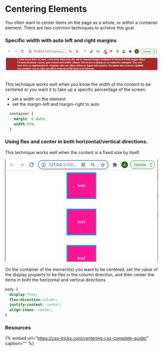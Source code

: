 # Centering Elements

You often want to center items on the page as a whole, or within a container element. There are two common techniques to achieve this goal.

### Specific width with auto left and right margins

![](../../.gitbook/assets/image%20%2861%29.png)

This technique works well when you know the width of the content to be centered or you want it to take up a specific percentage of the screen.

* set a width on the element
* set the margin-left and margin-right to auto

```css
  container {
    margin: 0 auto;
    width:85%;
  }
```

### Using flex and center in both horizontal/vertical directions.

This technique works well when the content is a fixed size by itself.

![](../../.gitbook/assets/image%20%28257%29.png)

On the container of the element\(s\) you want to be centered: set the value of the display property to be flex in the column direction, and then center the items in both the horizontal and vertical directions.

```css
body {
  display:flex;
  flex-direction:column;
  justify-content: center;
  align-items: center;
}
```

### Resources

{% embed url="https://css-tricks.com/centering-css-complete-guide/" caption="" %}

